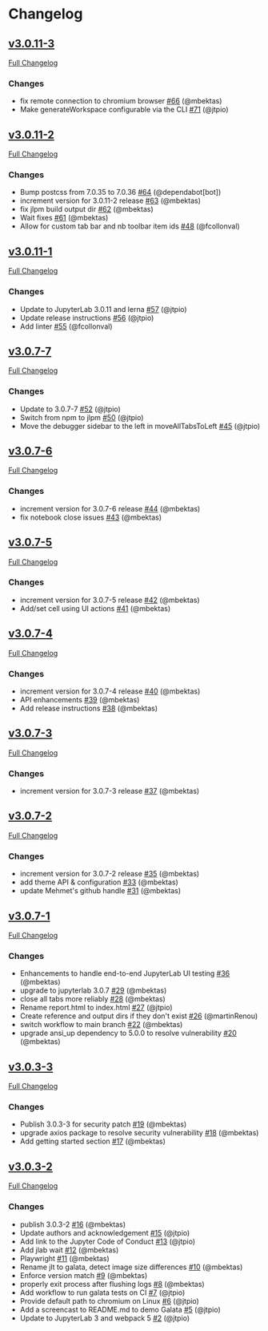 # Changelog

<!-- <START NEW CHANGELOG ENTRY> -->

## [v3.0.11-3](https://github.com/jupyterlab/galata/tree/v3.0.11-3)

[Full Changelog](https://github.com/jupyterlab/galata/compare/v3.0.11-2...v3.0.11-3)

### Changes

- fix remote connection to chromium browser [\#66](https://github.com/jupyterlab/galata/pull/66) (@mbektas)
- Make generateWorkspace configurable via the CLI [\#71](https://github.com/jupyterlab/galata/pull/71) (@jtpio)

<!-- <END NEW CHANGELOG ENTRY> -->

## [v3.0.11-2](https://github.com/jupyterlab/galata/tree/v3.0.11-2)

[Full Changelog](https://github.com/jupyterlab/galata/compare/v3.0.11-1...v3.0.11-2)

### Changes

- Bump postcss from 7.0.35 to 7.0.36 [\#64](https://github.com/jupyterlab/galata/pull/64) (@dependabot[bot])
- increment version for 3.0.11-2 release [\#63](https://github.com/jupyterlab/galata/pull/63) (@mbektas)
- fix jlpm build output dir [\#62](https://github.com/jupyterlab/galata/pull/62) (@mbektas)
- Wait fixes [\#61](https://github.com/jupyterlab/galata/pull/61) (@mbektas)
- Allow for custom tab bar and nb toolbar item ids [\#48](https://github.com/jupyterlab/galata/pull/48) (@fcollonval)

## [v3.0.11-1](https://github.com/jupyterlab/galata/tree/v3.0.11-1)

[Full Changelog](https://github.com/jupyterlab/galata/compare/v3.0.7-7...v3.0.11-1)

### Changes

- Update to JupyterLab 3.0.11 and lerna [\#57](https://github.com/jupyterlab/galata/pull/57) (@jtpio)
- Update release instructions [\#56](https://github.com/jupyterlab/galata/pull/56) (@jtpio)
- Add linter [\#55](https://github.com/jupyterlab/galata/pull/55) (@fcollonval)

## [v3.0.7-7](https://github.com/jupyterlab/galata/tree/v3.0.7-7)

[Full Changelog](https://github.com/jupyterlab/galata/compare/v3.0.7-6...v3.0.7-7)

### Changes

- Update to 3.0.7-7 [\#52](https://github.com/jupyterlab/galata/pull/52) (@jtpio)
- Switch from npm to jlpm [\#50](https://github.com/jupyterlab/galata/pull/50) (@jtpio)
- Move the debugger sidebar to the left in moveAllTabsToLeft [\#45](https://github.com/jupyterlab/galata/pull/45) (@jtpio)

## [v3.0.7-6](https://github.com/jupyterlab/galata/tree/v3.0.7-6)

[Full Changelog](https://github.com/jupyterlab/galata/compare/v3.0.7-5...v3.0.7-6)

### Changes

- increment version for 3.0.7-6 release [\#44](https://github.com/jupyterlab/galata/pull/44) (@mbektas)
- fix notebook close issues [\#43](https://github.com/jupyterlab/galata/pull/43) (@mbektas)

## [v3.0.7-5](https://github.com/jupyterlab/galata/tree/v3.0.7-5)

[Full Changelog](https://github.com/jupyterlab/galata/compare/v3.0.7-4...v3.0.7-5)

### Changes

- increment version for 3.0.7-5 release [\#42](https://github.com/jupyterlab/galata/pull/42) (@mbektas)
- Add/set cell using UI actions [\#41](https://github.com/jupyterlab/galata/pull/41) (@mbektas)

## [v3.0.7-4](https://github.com/jupyterlab/galata/tree/v3.0.7-4)

[Full Changelog](https://github.com/jupyterlab/galata/compare/v3.0.7-3...v3.0.7-4)

### Changes

- increment version for 3.0.7-4 release [\#40](https://github.com/jupyterlab/galata/pull/40) (@mbektas)
- API enhancements [\#39](https://github.com/jupyterlab/galata/pull/39) (@mbektas)
- Add release instructions [\#38](https://github.com/jupyterlab/galata/pull/38) (@mbektas)

## [v3.0.7-3](https://github.com/jupyterlab/galata/tree/v3.0.7-3)

[Full Changelog](https://github.com/jupyterlab/galata/compare/v3.0.7-2...v3.0.7-3)

### Changes

- increment version for 3.0.7-3 release [\#37](https://github.com/jupyterlab/galata/pull/37) (@mbektas)

## [v3.0.7-2](https://github.com/jupyterlab/galata/tree/v3.0.7-2)

[Full Changelog](https://github.com/jupyterlab/galata/compare/v3.0.7-1...v3.0.7-2)

### Changes

- increment version for 3.0.7-2 release [\#35](https://github.com/jupyterlab/galata/pull/35) (@mbektas)
- add theme API & configuration [\#33](https://github.com/jupyterlab/galata/pull/33) (@mbektas)
- update Mehmet's github handle [\#31](https://github.com/jupyterlab/galata/pull/31) (@mbektas)

## [v3.0.7-1](https://github.com/jupyterlab/galata/tree/v3.0.7-1)

[Full Changelog](https://github.com/jupyterlab/galata/compare/v3.0.3-3...v3.0.7-1)

### Changes

- Enhancements to handle end-to-end JupyterLab UI testing [\#36](https://github.com/jupyterlab/galata/pull/36) (@mbektas)
- upgrade to jupyterlab 3.0.7 [\#29](https://github.com/jupyterlab/galata/pull/29) (@mbektas)
- close all tabs more reliably [\#28](https://github.com/jupyterlab/galata/pull/28) (@mbektas)
- Rename report.html to index.html [\#27](https://github.com/jupyterlab/galata/pull/27) (@jtpio)
- Create reference and output dirs if they don't exist [\#26](https://github.com/jupyterlab/galata/pull/26) (@martinRenou)
- switch workflow to main branch [\#22](https://github.com/jupyterlab/galata/pull/22) (@mbektas)
- upgrade ansi\_up dependency to 5.0.0 to resolve vulnerability [\#20](https://github.com/jupyterlab/galata/pull/20) (@mbektas)

## [v3.0.3-3](https://github.com/jupyterlab/galata/tree/v3.0.3-3)

[Full Changelog](https://github.com/jupyterlab/galata/compare/v3.0.3-2...v3.0.3-3)

### Changes

- Publish 3.0.3-3 for security patch [\#19](https://github.com/jupyterlab/galata/pull/19) (@mbektas)
- upgrade axios package to resolve security vulnerability [\#18](https://github.com/jupyterlab/galata/pull/18) (@mbektas)
- Add getting started section [\#17](https://github.com/jupyterlab/galata/pull/17) (@mbektas)

## [v3.0.3-2](https://github.com/jupyterlab/galata/tree/v3.0.3-2)

[Full Changelog](https://github.com/jupyterlab/galata/compare/31767100603daa49e2cb6b7466451be5f76f4ac2...v3.0.3-2)

### Changes

- publish 3.0.3-2 [\#16](https://github.com/jupyterlab/galata/pull/16) (@mbektas)
- Update authors and acknowledgement [\#15](https://github.com/jupyterlab/galata/pull/15) (@jtpio)
- Add link to the Jupyter Code of Conduct [\#13](https://github.com/jupyterlab/galata/pull/13) (@jtpio)
- Add jlab wait [\#12](https://github.com/jupyterlab/galata/pull/12) (@mbektas)
- Playwright [\#11](https://github.com/jupyterlab/galata/pull/11) (@mbektas)
- Rename jlt to galata, detect image size differences [\#10](https://github.com/jupyterlab/galata/pull/10) (@mbektas)
- Enforce version match [\#9](https://github.com/jupyterlab/galata/pull/9) (@mbektas)
- properly exit process after flushing logs [\#8](https://github.com/jupyterlab/galata/pull/8) (@mbektas)
- Add workflow to run galata tests on CI [\#7](https://github.com/jupyterlab/galata/pull/7) (@jtpio)
- Provide default path to chromium on Linux [\#6](https://github.com/jupyterlab/galata/pull/6) (@jtpio)
- Add a screencast to README.md to demo Galata [\#5](https://github.com/jupyterlab/galata/pull/5) (@jtpio)
- Update to JupyterLab 3 and webpack 5 [\#2](https://github.com/jupyterlab/galata/pull/2) (@jtpio)
